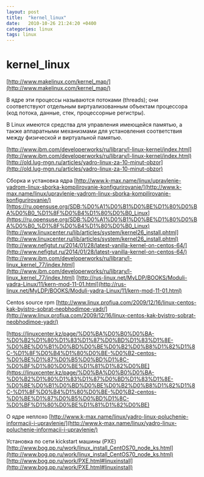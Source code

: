 ```yaml
---
layout: post
title:  "kernel_linux"
date:   2010-10-26 21:24:20 +0400
categories: linux
tags: linux
---
```


# kernel_linux
[http://www.makelinux.com/kernel_map/](http://www.makelinux.com/kernel_map/)

В ядре эти процессы называются потоками (threads); они соответствуют отдельным виртуализованным объектам процессора (код потока, данные, стек, процессорные регистры).

 В Linux имеются средства для управления имеющейся памятью, а также аппаратными механизмами для установления соответствия между физической и виртуальной памятью. 



[http://www.ibm.com/developerworks/ru/library/l-linux-kernel/index.html](http://www.ibm.com/developerworks/ru/library/l-linux-kernel/index.html)
[http://old.lug-mgn.ru/articles/yadro-linux-za-10-minut-obzor](http://old.lug-mgn.ru/articles/yadro-linux-za-10-minut-obzor)



Сборка и установка ядра
[http://www.k-max.name/linux/upravlenie-yadrom-linux-sborka-kompilirovanie-konfigurirovanie/](http://www.k-max.name/linux/upravlenie-yadrom-linux-sborka-kompilirovanie-konfigurirovanie/)
[https://ru.opensuse.org/SDB:%D0%A1%D0%B1%D0%BE%D1%80%D0%BA%D0%B0_%D1%8F%D0%B4%D1%80%D0%B0_Linux](https://ru.opensuse.org/SDB:%D0%A1%D0%B1%D0%BE%D1%80%D0%BA%D0%B0_%D1%8F%D0%B4%D1%80%D0%B0_Linux)
[http://www.linuxcenter.ru/lib/articles/system/kernel26_install.phtml](http://www.linuxcenter.ru/lib/articles/system/kernel26_install.phtml)
[http://www.nefigtut.ru/2014/01/28/latest-vanilla-kernel-on-centos-64/](http://www.nefigtut.ru/2014/01/28/latest-vanilla-kernel-on-centos-64/)
[http://www.ibm.com/developerworks/ru/library/l-linux_kernel_77/index.html](http://www.ibm.com/developerworks/ru/library/l-linux_kernel_77/index.html)
[http://rus-linux.net/MyLDP/BOOKS/Moduli-yadra-Linux/11/kern-mod-11-01.html](http://rus-linux.net/MyLDP/BOOKS/Moduli-yadra-Linux/11/kern-mod-11-01.html)

Centos source rpm
[http://www.linux.profiua.com/2009/12/16/linux-centos-kak-byistro-sobrat-neobhodimoe-yadr/](http://www.linux.profiua.com/2009/12/16/linux-centos-kak-byistro-sobrat-neobhodimoe-yadr/)

[https://linuxcenter.kz/page/%D0%BA%D0%B0%D0%BA-%D0%B2%D1%80%D1%83%D1%87%D0%BD%D1%83%D1%8E-%D0%BE%D0%B1%D0%BD%D0%BE%D0%B2%D0%B8%D1%82%D1%8C-%D1%8F%D0%B4%D1%80%D0%BE-%D0%B2-centos-%D0%BE%D1%87%D0%B5%D0%BD%D1%8C-%D0%BF%D1%80%D0%BE%D1%81%D1%82%D0%BE](https://linuxcenter.kz/page/%D0%BA%D0%B0%D0%BA-%D0%B2%D1%80%D1%83%D1%87%D0%BD%D1%83%D1%8E-%D0%BE%D0%B1%D0%BD%D0%BE%D0%B2%D0%B8%D1%82%D1%8C-%D1%8F%D0%B4%D1%80%D0%BE-%D0%B2-centos-%D0%BE%D1%87%D0%B5%D0%BD%D1%8C-%D0%BF%D1%80%D0%BE%D1%81%D1%82%D0%BE)


О ядре неплохо
[http://www.k-max.name/linux/yadro-linux-poluchenie-informacii-i-upravlenie/](http://www.k-max.name/linux/yadro-linux-poluchenie-informacii-i-upravlenie/)


Установка по сети kickstart машины (PXE)
[http://www.bog.pp.ru/work/linux_install_CentOS70_node_ks.html](http://www.bog.pp.ru/work/linux_install_CentOS70_node_ks.html)
[http://www.bog.pp.ru/work/PXE.html#linuxinstall](http://www.bog.pp.ru/work/PXE.html#linuxinstall)

